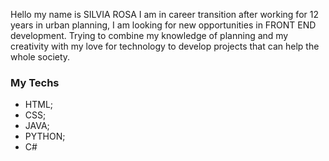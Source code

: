 Hello my name is SILVIA ROSA I am in career transition after working for 12 years in urban planning, I am looking for new opportunities in FRONT END development.
Trying to combine my knowledge of planning and my creativity with my love for technology to develop projects that can help the whole society.

### My Techs

- HTML;
- CSS;
- JAVA;
- PYTHON;
- C#


